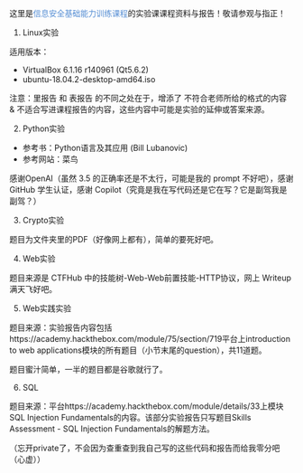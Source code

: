 这里是<font color="#548dd4">信息安全基础能力训练课程</font>的实验课课程资料与报告！敬请参观与指正！

1. Linux实验

适用版本：

- VirtualBox 6.1.16 r140961 (Qt5.6.2)
- ubuntu-18.04.2-desktop-amd64.iso

注意：里报告 和 表报告 的不同之处在于，增添了 不符合老师所给的格式的内容 & 不适合写进课程报告的内容，这些内容中可能是实验的延伸或答案来源。

2. Python实验

- 参考书：Python语言及其应用 (Bill Lubanovic)
- 参考网站：菜鸟

感谢OpenAI（虽然 3.5 的正确率还是不太行，可能是我的 prompt 不好吧），感谢 GitHub 学生认证，感谢 Copilot（究竟是我在写代码还是它在写？它是副驾我是副驾？）

3. Crypto实验

题目为文件夹里的PDF（好像网上都有），简单的要死好吧。

4. Web实验

题目来源是 CTFHub 中的技能树-Web-Web前置技能-HTTP协议，网上 Writeup 满天飞好吧。

5. Web实践实验

题目来源：实验报告内容包括https://academy.hackthebox.com/module/75/section/719平台上introduction to web applications模块的所有题目（小节末尾的question），共11道题。

题目蜜汁简单，一半的题目都是谷歌就行了。

6. SQL

题目来源：平台https://academy.hackthebox.com/module/details/33上模块SQL Injection Fundamentals的内容。该部分实验报告只写题目Skills Assessment - SQL Injection Fundamentals的解题方法。

（忘开private了，不会因为查重查到我自己写的这些代码和报告而给我零分吧（心虚））
